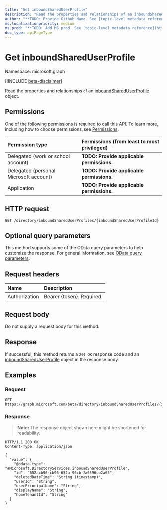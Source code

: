 ```yaml
---
title: "Get inboundSharedUserProfile"
description: "Read the properties and relationships of an inboundSharedUserProfile object."
author: "**TODO: Provide Github Name. See [topic-level metadata reference](https://msgo.azurewebsites.net/add/document/guidelines/metadata.html#topic-level-metadata)**"
ms.localizationpriority: medium
ms.prod: "**TODO: Add MS prod. See [topic-level metadata reference](https://msgo.azurewebsites.net/add/document/guidelines/metadata.html#topic-level-metadata)**"
doc_type: apiPageType
---
```


# Get inboundSharedUserProfile
Namespace: microsoft.graph

[!INCLUDE [beta-disclaimer](../../includes/beta-disclaimer.md)]

Read the properties and relationships of an [inboundSharedUserProfile](../resources/inboundshareduserprofile.md) object.

## Permissions
One of the following permissions is required to call this API. To learn more, including how to choose permissions, see [Permissions](/graph/permissions-reference).

|Permission type|Permissions (from least to most privileged)|
|:---|:---|
|Delegated (work or school account)|**TODO: Provide applicable permissions.**|
|Delegated (personal Microsoft account)|**TODO: Provide applicable permissions.**|
|Application|**TODO: Provide applicable permissions.**|

## HTTP request

<!-- {
  "blockType": "ignored"
}
-->
``` http
GET /directory/inboundSharedUserProfiles/{inboundSharedUserProfileId}
```

## Optional query parameters
This method supports some of the OData query parameters to help customize the response. For general information, see [OData query parameters](/graph/query-parameters).

## Request headers
|Name|Description|
|:---|:---|
|Authorization|Bearer {token}. Required.|

## Request body
Do not supply a request body for this method.

## Response

If successful, this method returns a `200 OK` response code and an [inboundSharedUserProfile](../resources/inboundshareduserprofile.md) object in the response body.

## Examples

### Request
<!-- {
  "blockType": "request",
  "name": "get_inboundshareduserprofile"
}
-->
``` http
GET https://graph.microsoft.com/beta/directory/inboundSharedUserProfiles/{inboundSharedUserProfileId}
```


### Response
>**Note:** The response object shown here might be shortened for readability.
<!-- {
  "blockType": "response",
  "truncated": true,
  "@odata.type": "Microsoft.DirectoryServices.inboundSharedUserProfile"
}
-->
``` http
HTTP/1.1 200 OK
Content-Type: application/json

{
  "value": {
    "@odata.type": "#Microsoft.DirectoryServices.inboundSharedUserProfile",
    "id": "652acb96-cb96-652a-96cb-2a6596cb2a65",
    "deletedDateTime": "String (timestamp)",
    "userId": "String",
    "userPrincipalName": "String",
    "displayName": "String",
    "homeTenantId": "String"
  }
}
```

